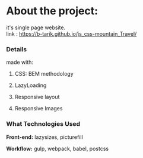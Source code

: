 About the project:
============

it's single page website.  
link : https://b-tarik.github.io/js_css-mountain_Travel/

### Details

made with:

1. CSS: BEM methodology

2. LazyLoading

3. Responsive layout

4. Responsive Images

### What Technologies Used

**Front-end:** lazysizes, picturefill

**Workflow:** gulp, webpack, babel, postcss
